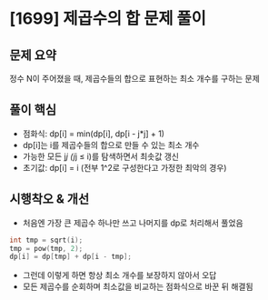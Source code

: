 # [1699] 제곱수의 합 문제 풀이

## 문제 요약  
정수 N이 주어졌을 때, 제곱수들의 합으로 표현하는 최소 개수를 구하는 문제

## 풀이 핵심  
- 점화식: dp[i] = min(dp[i], dp[i - j*j] + 1)  
- dp[i]는 i를 제곱수들의 합으로 만들 수 있는 최소 개수  
- 가능한 모든 j*j (j*j ≤ i)를 탐색하면서 최솟값 갱신  
- 초기값: dp[i] = i (전부 1^2로 구성한다고 가정한 최악의 경우)

## 시행착오 & 개선  
- 처음엔 가장 큰 제곱수 하나만 쓰고 나머지를 dp로 처리해서 풀었음
```cpp
int tmp = sqrt(i);
tmp = pow(tmp, 2);
dp[i] = dp[tmp] + dp[i - tmp];
```
- 그런데 이렇게 하면 항상 최소 개수를 보장하지 않아서 오답  
- 모든 제곱수를 순회하며 최소값을 비교하는 점화식으로 바꾼 뒤 해결됨